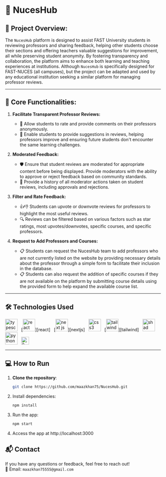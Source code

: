 # 🏫 **NucesHub**


## 📜 **Project Overview:**
The `NucesHub` platform is designed to assist FAST University students in reviewing professors and sharing feedback, helping other students choose their sections and offering teachers valuable suggestions for improvement, all while preserving student anonymity.
By fostering transparency and collaboration, the platform aims to enhance both learning and teaching experiences at institutions.
Although `NucesHub` is specifically designed for FAST-NUCES (all campuses), but the project can be adapted and used by any educational institution seeking a similar platform for managing professor reviews.

---

## 🎯 **Core Functionalities:**

1. **Facilitate Transparent Professor Reviews:**
   - 🌟 Allow students to rate and provide comments on their professors anonymously.
   - 💬 Enable students to provide suggestions in reviews, helping professors improve and ensuring future students don't encounter the same learning challenges.


2. **Moderated Feedback:**
   - 🛡️ Ensure that student reviews are moderated for appropriate content before being displayed. Provide moderators with the ability to approve or reject feedback based on community standards.
   - 📜 Provide a history of all moderator actions taken on student reviews, including approvals and rejections.

3. **Filter and Rate Feedback:**
   - 👍👎 Students can upvote or downvote reviews for professors to highlight the most useful reviews.
   - 🔍 Reviews can be filtered based on various factors such as star ratings, most upvotes/downvotes, specific courses, and specific professors.

4. **Request to Add Professors and Courses:**
   - 📋 Students can request the NucesHub team to add professors who are not currently listed on the website by providing necessary details about the professor through a simple form to facilitate their inclusion in the database.
   - 📋 Students can also request the addition of specific courses if they are not available on the platform by submitting course details using the provided form to help expand the available course list.

---

## 🛠️ Technologies Used

[typescript]: https://www.typescriptlang.org/
[reactjs]: https://www./react.dev/
[css3]: https://developer.mozilla.org/en-US/docs/Learn/Getting_started_with_the_web/CSS_basics
[tailwindcss]: https://tailwindcss.com/
[shadcnui]: https://ui.shadcn.com/
[python]: https://www.python.org/
[supabase]: https://supabase.com/

[<img src="https://cdn.jsdelivr.net/gh/devicons/devicon@latest/icons/typescript/typescript-original.svg" alt="typescript" title="Typescript" width="40" height="40" />][typescript]
  &nbsp;
[<img src="https://cdn.jsdelivr.net/gh/devicons/devicon@latest/icons/react/react-original.svg" alt="react" title="React.js" width="40" height="40" />][react]
  &nbsp;
[<img src="https://cdn.jsdelivr.net/gh/devicons/devicon@latest/icons/nextjs/nextjs-original.svg" alt="next js" title="Next.js" width="40" height="40" />][nextjs]
  &nbsp;
[<img src="https://cdn.jsdelivr.net/gh/devicons/devicon@latest/icons/css3/css3-original.svg" alt="css3" title="CSS3"  width="40" height="40" />][css3]
   &nbsp;
[<img src="https://cdn.jsdelivr.net/gh/devicons/devicon@latest/icons/tailwindcss/tailwindcss-original.svg" alt="tailwind css" title="Tailwind CSS" width="40" height="40" />][tailwind]
  &nbsp;
[<img src="https://cdn.jsdelivr.net/gh/maazkhan75/HostedAssets@main/icons/shadcnUI.svg" alt="shad cn" title="Shadcn UI" width="40" height="40" />][shadcnui]
  &nbsp;
[<img src="https://cdn.jsdelivr.net/gh/devicons/devicon@latest/icons/python/python-original.svg" alt="python" title="Python" width="40" height="40" />][python]
  &nbsp;
[<img src="https://img.shields.io/badge/Supabase-282C34?logo=supabase&logoColor=00e004" alt="Supabase logo" title="Supabase" height="25" />][supabase]
  &nbsp;




---

## 💻 **How to Run**

1. **Clone the repository**:
   ```bash
   git clone https://github.com/maazkhan75/NucesHub.git
   ```
2. Install dependencies:
   ```bash
   npm install
   ```
3. Run the app:
   ```bash
   npm start
   ```
4. Access the app at http://localhost:3000

## 📬 Contact

If you have any questions or feedback, feel free to reach out!
<br>
📧 Email: `maazkhan75555@gmail.com`
   
